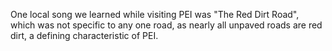 One local song we learned while visiting PEI was "The Red Dirt Road", which was not specific to any one road, as nearly all unpaved roads are red dirt, a defining characteristic of PEI. 